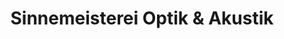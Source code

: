 ---
title: "Sinnemeisterei Optik & Akustik"
url: /kulmbach/sinnemeisterei-optik-und-akustik/
shop: Optiker
---